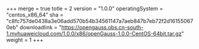 +++
merge = true
totle = 2
version = "1.0.0"
operatingSystem = "centos_x86_64"
sha = "c8fc757de0438a3e06add570b54b34561147a7aeb847b7eb72f2d161550670eb"
downloadlink = "https://opengauss.obs.cn-south-1.myhuaweicloud.com/1.0.0/x86/openGauss-1.0.0-CentOS-64bit.tar.gz"
weight =  1
+++